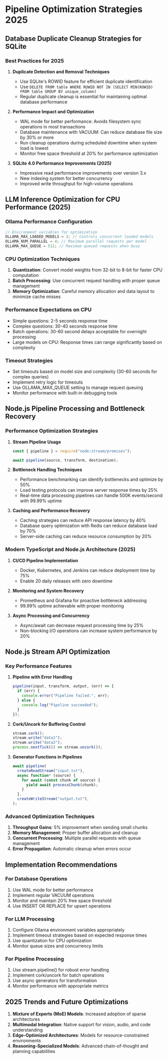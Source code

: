 # Pipeline Optimization Strategies 2025

## Database Duplicate Cleanup Strategies for SQLite

### Best Practices for 2025

1. **Duplicate Detection and Removal Techniques**
   - Use SQLite's ROWID feature for efficient duplicate identification
   - Use `DELETE FROM table WHERE ROWID NOT IN (SELECT MIN(ROWID) FROM table GROUP BY unique_column)`
   - Regular duplicate cleanup is essential for maintaining optimal database performance

2. **Performance Impact and Optimization**
   - WAL mode for better performance: Avoids filesystem sync operations in most transactions
   - Database maintenance with VACUUM: Can reduce database file size by 30% or more
   - Run cleanup operations during scheduled downtime when system load is lowest
   - Monitor free space threshold at 20% for performance optimization

3. **SQLite 4.0 Performance Improvements (2025)**
   - Impressive read performance improvements over version 3.x
   - New indexing system for better concurrency
   - Improved write throughput for high-volume operations

## LLM Inference Optimization for CPU Performance (2025)

### Ollama Performance Configuration

```javascript
// Environment variables for optimization
OLLAMA_MAX_LOADED_MODELS = 3; // Controls concurrent loaded models
OLLAMA_NUM_PARALLEL = 4; // Maximum parallel requests per model
OLLAMA_MAX_QUEUE = 512; // Maximum queued requests when busy
```

### CPU Optimization Techniques

1. **Quantization**: Convert model weights from 32-bit to 8-bit for faster CPU computation
2. **Batch Processing**: Use concurrent request handling with proper queue management
3. **Memory Optimization**: Careful memory allocation and data layout to minimize cache misses

### Performance Expectations on CPU

- Simple questions: 2-5 seconds response time
- Complex questions: 30-40 seconds response time
- Batch operations: 30-60 second delays acceptable for overnight processing
- Large models on CPU: Response times can range significantly based on complexity

### Timeout Strategies

- Set timeouts based on model size and complexity (30-60 seconds for complex queries)
- Implement retry logic for timeouts
- Use OLLAMA_MAX_QUEUE setting to manage request queuing
- Monitor performance with built-in debugging tools

## Node.js Pipeline Processing and Bottleneck Recovery

### Performance Optimization Strategies

1. **Stream Pipeline Usage**

   ```javascript
   const { pipeline } = require("node:stream/promises");

   await pipeline(source, transform, destination);
   ```

2. **Bottleneck Handling Techniques**
   - Performance benchmarking can identify bottlenecks and optimize by 50%
   - Load testing protocols can improve server response times by 25%
   - Real-time data processing pipelines can handle 500K events/second with 99.99% uptime

3. **Caching and Performance Recovery**
   - Caching strategies can reduce API response latency by 40%
   - Database query optimization with Redis can reduce database load by 70%
   - Server-side caching can reduce resource consumption by 20%

### Modern TypeScript and Node.js Architecture (2025)

1. **CI/CD Pipeline Implementation**
   - Docker, Kubernetes, and Jenkins can reduce deployment time by 75%
   - Enable 20 daily releases with zero downtime

2. **Monitoring and System Recovery**
   - Prometheus and Grafana for proactive bottleneck addressing
   - 99.99% uptime achievable with proper monitoring

3. **Async Processing and Concurrency**
   - Async/await can decrease request processing time by 25%
   - Non-blocking I/O operations can increase system performance by 20%

## Node.js Stream API Optimization

### Key Performance Features

1. **Pipeline with Error Handling**

   ```javascript
   pipeline(input, transform, output, (err) => {
     if (err) {
       console.error("Pipeline failed:", err);
     } else {
       console.log("Pipeline succeeded");
     }
   });
   ```

2. **Cork/Uncork for Buffering Control**

   ```javascript
   stream.cork();
   stream.write("data1");
   stream.write("data2");
   process.nextTick(() => stream.uncork());
   ```

3. **Generator Functions in Pipelines**
   ```javascript
   await pipeline(
     createReadStream("input.txt"),
     async function* (source) {
       for await (const chunk of source) {
         yield await processChunk(chunk);
       }
     },
     createWriteStream("output.txt"),
   );
   ```

### Advanced Optimization Techniques

1. **Throughput Gains**: 5% improvement when sending small chunks
2. **Memory Management**: Proper buffer allocation and cleanup
3. **Concurrent Processing**: Multiple parallel requests with queue management
4. **Error Propagation**: Automatic cleanup when errors occur

## Implementation Recommendations

### For Database Operations

1. Use WAL mode for better performance
2. Implement regular VACUUM operations
3. Monitor and maintain 20% free space threshold
4. Use INSERT OR REPLACE for upsert operations

### For LLM Processing

1. Configure Ollama environment variables appropriately
2. Implement timeout strategies based on expected response times
3. Use quantization for CPU optimization
4. Monitor queue sizes and concurrency limits

### For Pipeline Processing

1. Use stream.pipeline() for robust error handling
2. Implement cork/uncork for batch operations
3. Use async generators for transformation
4. Monitor performance with appropriate metrics

## 2025 Trends and Future Optimizations

1. **Mixture of Experts (MoE) Models**: Increased adoption of sparse architectures
2. **Multimodal Integration**: Native support for vision, audio, and code understanding
3. **Edge-Optimized Architectures**: Models for resource-constrained environments
4. **Reasoning-Specialized Models**: Advanced chain-of-thought and planning capabilities
